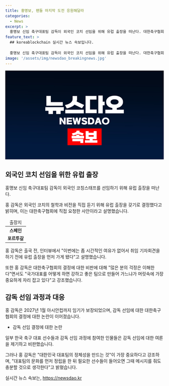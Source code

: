 ```yaml
---
title: 홍명보, 팬들 마지막 도전 응원해달라
categories:
  - News
excerpt: >
  홍명보 신임 축구대표팀 감독이 외국인 코치 선임을 위해 유럽 출장을 떠난다. 대한축구협회에 직접 요청한 사안으로, 외국인 코치의 철학과 비전을 직접 듣기 위해 출장을 결정했다. 홍 감독은 출국 전 코치 후보를 공개하지 않았으며, 유럽 출장을 먼저 간 이유는 시간적 여유가 없어서였다고 설명했다. 또한, 대한민국 대표팀의 정체성을 만들고, 대표팀의 문화를 먼저 정립한 뒤 필요한 선수들을 선발할 계획이라고 밝혔다.
feature_text: >
  ## koreablockchain 실시간 뉴스 속보입니다.

  홍명보 신임 축구대표팀 감독이 외국인 코치 선임을 위해 유럽 출장을 떠난다. 대한축구협회에 직접 요청한 사안으로, 외국인 코치의 철학과 비전을 직접 듣기 위해 출장을 결정했다. 홍 감독은 출국 전 코치 후보를 공개하지 않았으며, 유럽 출장을 먼저 간 이유는 시간적 여유가 없어서였다고 설명했다. 또한, 대한민국 대표팀의 정체성을 만들고, 대표팀의 문화를 먼저 정립한 뒤 필요한 선수들을 선발할 계획이라고 밝혔다.
image: '/assets/img/newsdao_breakingnews.jpg'
---
```


<p><img src="/assets/img/newsdao_breakingnews.jpg" alt="koreablockchain 속보" /></p>

<h2 data-ke-size="size26">외국인 코치 선임을 위한 유럽 출장</h2>

<p data-ke-size="size16">홍명보 신임 축구대표팀 감독이 외국인 코칭스태프를 선임하기 위해 유럽 출장을 떠난다.</p>

<p data-ke-size="size16">홍 감독은 외국인 코치의 철학과 비전을 직접 듣기 위해 유럽 출장을 갖기로 결정했다고 밝히며, 이는 대한축구협회에 직접 요청한 사안이라고 설명했습니다.</p>

<table>
<thead>
<tr>
<td style="text-align: center;">출장지</td>
</tr>
</thead>
<tbody>
<tr>
<td style="text-align: center; height: 17px;"><b>스페인</b></td>
</tr>
<tr>
<td style="text-align: center; height: 17px;"><b>포르투갈</b></td>
</tr>
</tbody>
</table>

<p data-ke-size="size16">홍 감독은 출국 전, 인터뷰에서 "이번에는 좀 시간적인 여유가 없어서 취임 기자회견을 하기 전에 유럽 출장을 먼저 가게 됐다"고 설명했습니다.</p>

<p data-ke-size="size16">또한 홍 감독은 대한축구협회의 결정에 대한 비판에 대해 "많은 분의 걱정은 이해한다"면서도 "국가대표를 어떻게 하면 강하고 좋은 팀으로 만들어 가느냐가 머릿속에 가장 중요하게 자리 잡고 있다"고 강조했습니다.</p>

<h2 data-ke-size="size26">감독 선임 과정과 대응</h2>

<p data-ke-size="size16">홍 감독은 2027년 1월 아시안컵까지 임기가 보장되었으며, 감독 선임에 대한 대한축구협회의 결정에 대한 논란이 이어졌습니다.</p>

<ul>
<li>감독 선임 결정에 대한 논란</li>
</ul>

<p data-ke-size="size16">일부 한국 축구 대표 선수들과 감독 선임 과정에 참여한 인물들은 감독 선임에 대한 여론을 제기하고 비판했습니다.</p>

<p data-ke-size="size16">그러나 홍 감독은 "대한민국 대표팀의 정체성을 만드는 것"이 가장 중요하다고 강조하며, "대표팀의 문화를 먼저 정립을 한 뒤 필요한 선수들이 들어오면 그때 메시지를 줘도 충분할 것으로 생각한다"고 밝혔습니다.</p>
실시간 뉴스 속보는, <a href="https://newsdao.kr" rel="dofollow">https://newsdao.kr</a>


